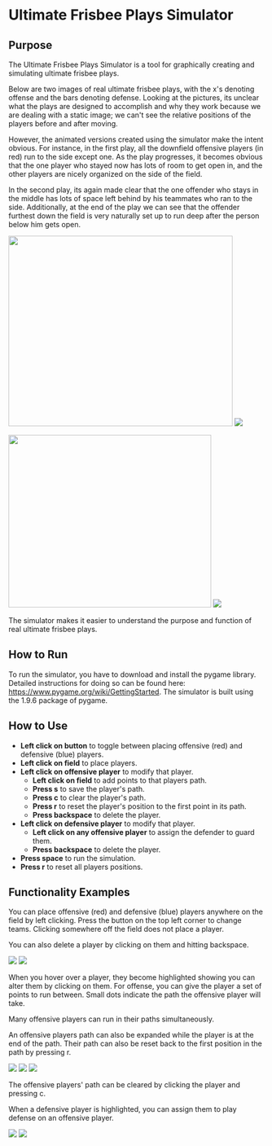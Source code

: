 # Ultimate Frisbee Plays Simulator

## Purpose
The Ultimate Frisbee Plays Simulator is a tool for graphically creating and simulating ultimate frisbee plays.

Below are two images of real ultimate frisbee plays, with the x's denoting offense and the bars denoting defense. Looking at the pictures, its unclear what the plays are designed to accomplish and why they work because we are dealing with a static image; we can't see the relative positions of the players before and after moving.

However, the animated versions created using the simulator make the intent obvious. For instance, in the first play, all the downfield offensive players (in red) run to the side except one. As the play progresses, it becomes obvious that the one player who stayed now has lots of room to get open in, and the other players are nicely organized on the side of the field.

In the second play, its again made clear that the one offender who stays in the middle has lots of space left behind by his teammates who ran to the side. Additionally, at the end of the play we can see that the offender furthest down the field is very naturally set up to run deep after the person below him gets open.

<img src="media/StaticPlay.PNG" width="440" height="374" /> ![](media/AnimatedPlay.gif)

<img src="media/StaticPlay2.PNG" width="398" height="339" /> ![](media/AnimatedPlay2.gif)

The simulator makes it easier to understand the purpose and function of real ultimate frisbee plays.

## How to Run

To run the simulator, you have to download and install the pygame library. Detailed instructions for doing so can be found here: https://www.pygame.org/wiki/GettingStarted. The simulator is built using the 1.9.6 package of pygame.

## How to Use

- **Left click on button** to toggle between placing offensive (red) and defensive (blue) players.
- **Left click on field** to place players.
- **Left click on offensive player** to modify that player.
  - **Left click on field** to add points to that players path.
  - **Press s** to save the player's path.
  - **Press c** to clear the player's path.
  - **Press r** to reset the player's position to the first point in its path.
  - **Press backspace** to delete the player.
- **Left click on defensive player** to modify that player.
   - **Left click on any offensive player** to assign the defender to guard them.
   - **Press backspace** to delete the player.
- **Press space** to run the simulation.
- **Press r** to reset all players positions.

## Functionality Examples

You can place offensive (red) and defensive (blue) players anywhere on the field by left clicking. Press the button on the top left corner to change teams. Clicking somewhere off the field does not place a player.

You can also delete a player by clicking on them and hitting backspace.

![](media/PlacePlayers.gif) ![](media/DeletePlayers.gif)

When you hover over a player, they become highlighted showing you can alter them by clicking on them. For offense, you can give the player a set of points to run between. Small dots indicate the path the offensive player will take.

Many offensive players can run in their paths simultaneously.

An offensive players path can also be expanded while the player is at the end of the path. Their path can also be reset back to the first position in the path by pressing r.

![](media/PathOffense.gif) ![](media/PathMultipleOffense.gif) ![](media/ExpandOffensePath.gif)

The offensive players' path can be cleared by clicking the player and pressing c.

When a defensive player is highlighted, you can assign them to play defense on an offensive player.

![](media/RePathOffense.gif) ![](media/AssignDtoO.gif)
